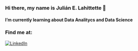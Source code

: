 ### Hi there, my name is Julián E. Lahittette 👋

#### I’m currently learning about Data Analitycs and Data Science

### Find me at:

[![LinkedIn](https://img.shields.io/badge/LinkedIn-julian_ezequiel_lahittette-009505>?style=for-the-badge&logo=linkedin&logoColor=white&labelColor=101010)</br>](https://www.linkedin.com/in/julian-ezequiel-lahittette/)

<!--
**JuLahitte/JuLahitte** is a ✨ _special_ ✨ repository because its `README.md` (this file) appears on your GitHub profile.

Here are some ideas to get you started:

- 🔭 I’m currently working on Accounting
- 🌱 I’m currently learning about Data Analitycs and Data Science
- 👯 I’m looking to collaborate on ...
- 🤔 I’m looking for help with ...
- 💬 Ask me about ...
- 📫 How to reach me: ...
- 😄 Pronouns: ...
- ⚡ Fun fact: ...
-->
